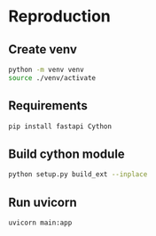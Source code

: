 # Reproduction

## Create venv


```bash
python -m venv venv
source ./venv/activate
```

## Requirements 

```python
pip install fastapi Cython
```

## Build cython module

```bash
python setup.py build_ext --inplace
```

## Run uvicorn

```bash
uvicorn main:app
```